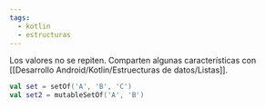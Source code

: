 ```yaml
---
tags:
  - kotlin
  - estructuras
---
```

Los valores no se repiten. Comparten algunas características con [[Desarrollo Android/Kotlin/Estruecturas de datos/Listas]].

```kotlin
val set = setOf('A', 'B', 'C')
val set2 = mutableSetOf('A', 'B')
```